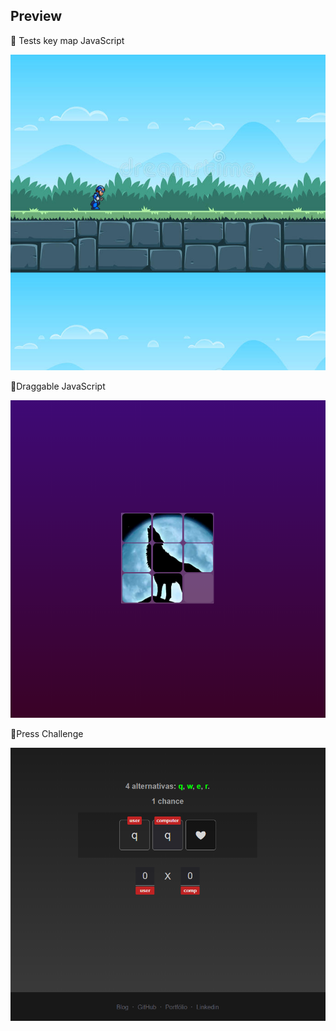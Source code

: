 ## Preview 

🦄 Tests key map JavaScript

<img src="preview.png">


🦄Draggable JavaScript

 <img src="qc.png">


🦄Press Challenge

<img src="press.png">
